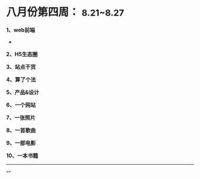 
# 八月份第四周： <small>8.21~8.27</small>

__1、web前端__    
    
- []()   
 
__2、H5生态圈__      


__3、站点干货__    


__4、算了个法__     


__5、产品&设计__        


__6、一个网站__


__7、一张照片__   
 

__8、一首歌曲__  


__9、一部电影__   
 

__10、一本书籍__ 




-------------------

“”

